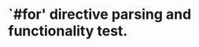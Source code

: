 `#for' directive parsing and functionality test.
==================================================
